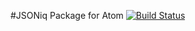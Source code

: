 #JSONiq Package for Atom
[![Build Status](http://img.shields.io/travis/wcandillon/language-jsoniq/master.svg?style=flat)](https://travis-ci.org/wcandillon/language-jsoniq)
